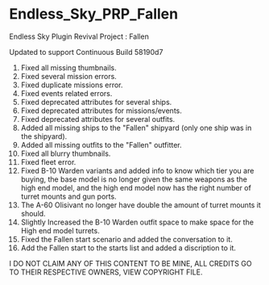 # Endless_Sky_PRP_Fallen
Endless Sky Plugin Revival Project : Fallen

Updated to support Continuous Build 58190d7 

1) Fixed all missing thumbnails.
2) Fixed several mission errors.
3) Fixed duplicate missions error.
4) Fixed events related errors.
5) Fixed deprecated attributes for several ships.
6) Fixed deprecated attributes for missions/events.
7) Fixed deprecated attributes for several outfits.
8) Added all missing ships to the "Fallen" shipyard (only one ship was in the shipyard).
9) Added all missing outfits to the "Fallen" outfitter.
10) Fixed all blurry thumbnails.
11) Fixed fleet error.
12) Fixed B-10 Warden variants and added info to know which tier you are buying, the base model is no longer given the same weapons as the high end model, and the high end model now has the right number of turret mounts and gun ports.
13) The A-60 Olisivant no longer have double the amount of turret mounts it should.
14) Slightly Increased the B-10 Warden outfit space to make space for the High end model turrets.
15) Fixed the Fallen start scenario and added the conversation to it.
16) Add the Fallen start to the starts list and added a discription to it.


I DO NOT CLAIM ANY OF THIS CONTENT TO BE MINE, ALL CREDITS GO TO THEIR RESPECTIVE OWNERS, VIEW COPYRIGHT FILE.
